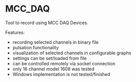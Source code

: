# MCC_DAQ
Tool to record using MCC DAQ Devices.

Features:
- recording selected channels in binary file
- pulsation functionality
- visualization of selected channels in configurable graphs
- settings can be set/loaded from file
- can be controlled remotely via socket connection
- only 16 channel model 1608 was tested
- Windows implementation is not tested/finished 

